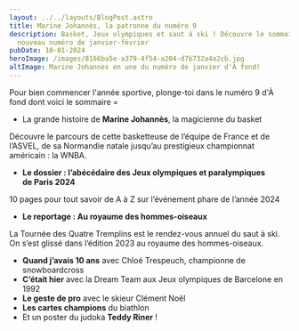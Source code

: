 ```yaml
---
layout: ../../layouts/BlogPost.astro
title: Marine Johannès, la patronne du numéro 9
description: Basket, Jeux olympiques et saut à ski ! Découvre le sommaire du
  nouveau numéro de janvier-février
pubDate: 10-01-2024
heroImage: /images/8166ba5e-a379-4f54-a204-d7b732a4a2cb.jpg
altImage: Marine Johannès en une du numéro de janvier d'À fond!
---
```

Pour bien commencer l'année sportive, plonge-toi dans le numéro 9 d'À fond dont voici le sommaire = 

* La grande histoire de **Marine Johannès**, la magicienne du basket

Découvre le parcours de cette basketteuse de l’équipe de France et de l’ASVEL, de sa Normandie natale jusqu’au prestigieux championnat américain : la WNBA.

* **Le dossier : l’abécédaire des Jeux olympiques et paralympiques de Paris 2024**

10 pages pour tout savoir de A à Z sur l’événement phare de l’année 2024

* **Le reportage : Au royaume des hommes-oiseaux**

La Tournée des Quatre Tremplins est le rendez-vous annuel du saut à ski. On s’est glissé dans l’édition 2023 au royaume des hommes-oiseaux.

* **Quand j’avais 10 ans** avec Chloé Trespeuch, championne de snowboardcross
* **C’était hier** avec la Dream Team aux Jeux olympiques de Barcelone en 1992
* **Le geste de pro** avec le skieur Clément Noël
* **Les cartes champions** du biathlon 
* Et un poster du judoka **Teddy Riner** !